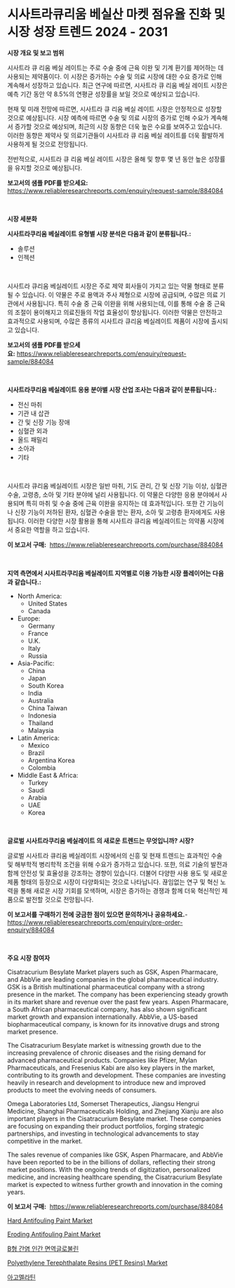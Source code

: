 <p><h1>시사트라큐리움 베실산 마켓 점유율 진화 및 시장 성장 트렌드 2024 - 2031</h1></p><p><strong>시장 개요 및 보고 범위</strong></p>
<p><p>시사트라 큐 리움 베실 레이트는 주로 수술 중에 근육 이완 및 기계 환기를 제어하는 데 사용되는 제약품이다. 이 시장은 증가하는 수술 및 의료 시장에 대한 수요 증가로 인해 계속해서 성장하고 있습니다. 최근 연구에 따르면, 시사트라 큐 리움 베실 레이트 시장은 예측 기간 동안 약 8.5%의 연평균 성장률을 보일 것으로 예상되고 있습니다.</p><p>현재 및 미래 전망에 따르면, 시사트라 큐 리움 베실 레이트 시장은 안정적으로 성장할 것으로 예상됩니다. 시장 예측에 따르면 수술 및 의료 시장의 증가로 인해 수요가 계속해서 증가할 것으로 예상되며, 최근의 시장 동향은 더욱 높은 수요를 보여주고 있습니다. 이러한 동향은 제약사 및 의료기관들이 시사트라 큐 리움 베실 레이트를 더욱 활발하게 사용하게 될 것으로 전망됩니다.</p><p>전반적으로, 시사트라 큐 리움 베실 레이트 시장은 올해 및 향후 몇 년 동안 높은 성장률을 유지할 것으로 예상됩니다.</p></p>
<p><strong>보고서의 샘플 PDF를 받으세요:</strong> <a href="https://www.reliableresearchreports.com/enquiry/request-sample/884084">https://www.reliableresearchreports.com/enquiry/request-sample/884084</a></p>
<p>&nbsp;</p>
<p><strong>시장 세분화</strong></p>
<p><strong>시사트라쿠리움 베실레이트 유형별 시장 분석은 다음과 같이 분류됩니다.:</strong></p>
<p><ul><li>솔루션</li><li>인젝션</li></ul></p>
<p>&nbsp;</p>
<p><p>시사트라 큐리움 베실레이트 시장은 주로 제약 회사들이 가지고 있는 약물 형태로 분류될 수 있습니다. 이 약물은 주로 용액과 주사 제형으로 시장에 공급되며, 수많은 의료 기관에서 사용됩니다. 특히 수술 중 근육 이완을 위해 사용되는데, 이를 통해 수술 중 근육의 조절이 용이해지고 의료진들의 작업 효율성이 향상됩니다. 이러한 약물은 안전하고 효과적으로 사용되며, 수많은 종류의 시사트라 큐리움 베실레이트 제품이 시장에 출시되고 있습니다.</p></p>
<p><strong>보고서의 샘플 PDF를 받으세요:</strong>&nbsp;<a href="https://www.reliableresearchreports.com/enquiry/request-sample/884084">https://www.reliableresearchreports.com/enquiry/request-sample/884084</a></p>
<p>&nbsp;</p>
<p><strong> 시사트라쿠리움 베실레이트 응용 분야별 시장 산업 조사는 다음과 같이 분류됩니다.:</strong></p>
<p><ul><li>전신 마취</li><li>기관 내 삽관</li><li>간 및 신장 기능 장애</li><li>심혈관 외과</li><li>올드 패밀리</li><li>소아과</li><li>기타</li></ul></p>
<p>&nbsp;</p>
<p><p>시사트라 큐리움 베실레이트 시장은 일반 마취, 기도 관리, 간 및 신장 기능 이상, 심혈관 수술, 고령층, 소아 및 기타 분야에 널리 사용됩니다. 이 약물은 다양한 응용 분야에서 사용되며 특히 마취 및 수술 중에 근육 이완을 유지하는 데 효과적입니다. 또한 간 기능이나 신장 기능이 저하된 환자, 심혈관 수술을 받는 환자, 소아 및 고령층 환자에게도 사용됩니다. 이러한 다양한 시장 활용을 통해 시사트라 큐리움 베실레이트는 의약품 시장에서 중요한 역할을 하고 있습니다.</p></p>
<p><strong>이 보고서 구매:</strong>&nbsp; <a href="https://www.reliableresearchreports.com/purchase/884084">https://www.reliableresearchreports.com/purchase/884084</a></p>
<p>&nbsp;</p>
<p><strong>지역 측면에서 시사트라쿠리움 베실레이트 지역별로 이용 가능한 시장 플레이어는 다음과 같습니다.:</strong></p>
<p><ul>
    <li>
        North America:
        <ul>
            <li>United States</li>
            <li>Canada</li>
        </ul>
    </li>
    <li>
        Europe:
        <ul>
            <li>Germany</li>
            <li>France</li>
            <li>U.K.</li>
            <li>Italy</li>
            <li>Russia</li>
        </ul>
    </li>
    <li>
        Asia-Pacific:
        <ul>
            <li>China</li>
            <li>Japan</li>
            <li>South Korea</li>
            <li>India</li>
            <li>Australia</li>
            <li>China Taiwan</li>
            <li>Indonesia</li>
            <li>Thailand</li>
            <li>Malaysia</li>
        </ul>
    </li>
    <li>
        Latin America:
        <ul>
            <li>Mexico</li>
            <li>Brazil</li>
            <li>Argentina Korea</li>
            <li>Colombia</li>
        </ul>
    </li>
    <li>
        Middle East & Africa:
        <ul>
            <li>Turkey</li>
            <li>Saudi</li>
            <li>Arabia</li>
            <li>UAE</li>
            <li>Korea</li>
        </ul>
    </li>
    </ul></p>
<p>&nbsp;</p>
<p><strong>글로벌 시사트라쿠리움 베실레이트 의 새로운 트렌드는 무엇입니까? 시장?</strong></p>
<p><p>글로벌 시사트라 큐리움 베실레이트 시장에서의 신흥 및 현재 트렌드는 효과적인 수술 및 해부학적 병리학적 조건을 위해 수요가 증가하고 있습니다. 또한, 의료 기술의 발전과 함께 안전성 및 효율성을 강조하는 경향이 있습니다. 더불어 다양한 사용 용도 및 새로운 제품 형태의 등장으로 시장이 다양화되는 것으로 나타납니다. 끊임없는 연구 및 혁신 노력을 통해 새로운 시장 기회를 모색하며, 시장은 증가하는 경쟁과 함께 더욱 혁신적인 제품으로 발전할 것으로 전망됩니다.</p></p>
<p><strong>이 보고서를 구매하기 전에 궁금한 점이 있으면 문의하거나 공유하세요.</strong>- <a href="https://www.reliableresearchreports.com/enquiry/pre-order-enquiry/884084">https://www.reliableresearchreports.com/enquiry/pre-order-enquiry/884084</a></p>
<p>&nbsp;</p>
<p><strong>주요 시장 참여자</strong></p>
<p><p>Cisatracurium Besylate Market players such as GSK, Aspen Pharmacare, and AbbVie are leading companies in the global pharmaceutical industry. GSK is a British multinational pharmaceutical company with a strong presence in the market. The company has been experiencing steady growth in its market share and revenue over the past few years. Aspen Pharmacare, a South African pharmaceutical company, has also shown significant market growth and expansion internationally. AbbVie, a US-based biopharmaceutical company, is known for its innovative drugs and strong market presence.</p><p>The Cisatracurium Besylate market is witnessing growth due to the increasing prevalence of chronic diseases and the rising demand for advanced pharmaceutical products. Companies like Pfizer, Mylan Pharmaceuticals, and Fresenius Kabi are also key players in the market, contributing to its growth and development. These companies are investing heavily in research and development to introduce new and improved products to meet the evolving needs of consumers.</p><p>Omega Laboratories Ltd, Somerset Therapeutics, Jiangsu Hengrui Medicine, Shanghai Pharmaceuticals Holding, and Zhejiang Xianju are also important players in the Cisatracurium Besylate market. These companies are focusing on expanding their product portfolios, forging strategic partnerships, and investing in technological advancements to stay competitive in the market.</p><p>The sales revenue of companies like GSK, Aspen Pharmacare, and AbbVie have been reported to be in the billions of dollars, reflecting their strong market positions. With the ongoing trends of digitization, personalized medicine, and increasing healthcare spending, the Cisatracurium Besylate market is expected to witness further growth and innovation in the coming years.</p></p>
<p><strong>이 보고서 구매:</strong>&nbsp;&nbsp;<a href="https://www.reliableresearchreports.com/purchase/884084">https://www.reliableresearchreports.com/purchase/884084</a></p>
<p><p><a href="https://issuu.com/reportprime-2/docs/hard-antifouling-paint-market-size-2030.pptx">Hard Antifouling Paint Market</a></p><p><a href="https://issuu.com/reportprime-2/docs/eroding-antifouling-paint-market-size-2030.pptx">Eroding Antifouling Paint Market</a></p><p><a href="https://github.com/sougarounis/Market-Research-Report-List-3/blob/main/88266881196.md">B형 간염 인간 면역글로불린</a></p><p><a href="https://github.com/RichRobinson5/Market-Research-Report-List-4/blob/main/polyethylene-terephthalate-resins-pet-resins-market.md">Polyethylene Terephthalate Resins (PET Resins) Market</a></p><p><a href="https://github.com/vs2869dizt0/Market-Research-Report-List-1/blob/main/22300161197.md">아고멜라틴</a></p></p>
